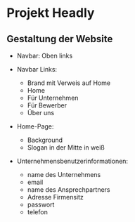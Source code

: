 # Projekt Headly

## Gestaltung der Website

- Navbar: Oben links
- Navbar Links: 
    - Brand mit Verweis auf Home
    - Home 
    - Für Unternehmen
    - Für Bewerber
    - Über uns
- Home-Page:
    - Background 
    - Slogan in der Mitte in weiß

- Unternehmensbenutzerinformationen:
    - name des Unternehmens
    - email
    - name des Ansprechpartners
    - Adresse Firmensitz
    - passwort
    - telefon